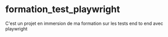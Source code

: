 # formation_test_playwright
C'est un projet en immersion de ma formation sur les tests end to end avec playwright 
